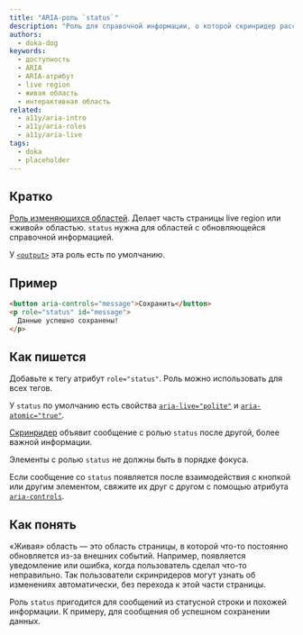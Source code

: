 ```yaml
---
title: "ARIA-роль `status`"
description: "Роль для справочной информации, о которой скринридер расскажет пользователям не сразу."
authors:
  - doka-dog
keywords:
  - доступность
  - ARIA
  - ARIA-атрибут
  - live region
  - живая область
  - интерактивная область
related:
  - a11y/aria-intro
  - a11y/aria-roles
  - a11y/aria-live
tags:
  - doka
  - placeholder
---
```


## Кратко

[Роль изменяющихся областей](/a11y/aria-roles/#roli-izmenyayushchihsya-oblastey). Делает часть страницы live region или «живой» областью. `status` нужна для областей с обновляющейся справочной информацией.

У [`<output>`](/html/output/) эта роль есть по умолчанию.

## Пример

```html
<button aria-controls="message">Сохранить</button>
<p role="status" id="message">
  Данные успешно сохранены!
</p>
```

## Как пишется

Добавьте к тегу атрибут `role="status"`. Роль можно использовать для всех тегов.

У `status` по умолчанию есть свойства [`aria-live="polite"`](/a11y/aria-live/) и [`aria-atomic="true"`](/a11y/aria-atomic/).

[Скринридер](/a11y/screenreaders/) объявит сообщение с ролью `status` после другой, более важной информации.

Элементы с ролью `status` не должны быть в порядке фокуса.

Если сообщение со `status` появляется после взаимодействия с кнопкой или другим элементом, свяжите их друг с другом с помощью атрибута [`aria-controls`](/a11y/aria-controls/).

## Как понять

«Живая» область — это область страницы, в которой что-то постоянно обновляется из-за внешних событий. Например, появляется уведомление или ошибка, когда пользователь сделал что-то неправильно. Так пользователи скринридеров могут узнать об изменениях автоматически, без перехода к этой части страницы.

Роль `status` пригодится для сообщений из статусной строки и похожей информации. К примеру, для сообщения об успешном сохранении данных.
